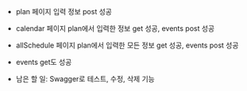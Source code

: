 - plan 페이지 입력 정보 post 성공

- calendar 페이지 plan에서 입력한 정보 get 성공, events post 성공

- allSchedule 페이지 plan에서 입력한 모든 정보 get 성공, events post 성공

- events get도 성공

- 남은 할 일: Swagger로 테스트, 수정, 삭제 기능

